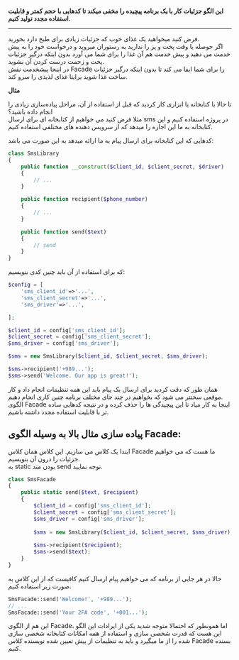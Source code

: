 **این الگو جزئیات کار با یک برنامه پیچیده را مخفی میکند تا کدهایی با حجم کمتر و قابلیت استفاده مجدد تولید کنیم.**

---

فرض کنید میخواهید یک غذای خوب که جزئیات زیادی برای طبخ دارد بخورید.
<br>اگر حوصله یا وقت پخت و پز را ندارید به رستوران میروید و درخواست خود را به پیش خدمت می دهید و پیش خدمت هم آن غذا را برای شما می آورد بدون اینکه درگیر جزئیات پخت و زحمت درست کردن آن بشوید.<br>
در اینجا پیشخدمت نقش Facade را برای شما ایفا می کند تا بدون اینکه درگیر جزئیات ساخت غذا شوید برایتا غذای لذیذی را سرو کند.

**مثال**

تا حالا با کتابخانه یا ابزاری کار کردید که قبل از استفاده از آن، مراحل پیاده‌سازی زیادی را انجام داده باشید؟<br>
مثلا فرض کنید می خواهیم از کتابخانه ای برای ارسال sms در پروژه استفاده کنیم و این کتابخانه به ما این اجازه را میدهد که از سرویس دهنده های مختلفی استفاده کنیم.<br>

کدهایی که این کتابخانه برای ارسال پیام به ما ارائه میدهد به این صورت می باشد:

```php
class SmsLibrary
{
    public function __construct($client_id, $client_secret, $driver)
    {
        // ...
    }

    public function recipient($phone_number)
    {
        // ...
    }

    public function send($text)
    {
        // send
    }
}
```

که برای استفاده از آن باید چنین کدی بنویسیم:
```php
$config = [
    'sms_client_id'=>'...',
    'sms_client_secret'=>'...',
    'sms_driver'=>'...',

];

$client_id = config['sms_client_id'];
$client_secret = config['sms_client_secret'];
$sms_driver = config['sms_driver'];

$sms = new SmsLibrary($client_id, $client_secret, $sms_driver);

$sms->recipient('+989...');
$sms->send('Welcome. Our app is great!');
```

همان طور که دقت کردید برای ارسال یک پیام باید این همه تنظیمات انجام داد و کار موقعی سختتر می شود که بخواهیم در چند جای مختلف برنامه چنین کاری انجام دهیم.<br>
الگوی Facade اینجا به کار میاد تا این پیچیدگی ها را حذف کرده و در نتیجه کدهایی ساده تر با قابلیت استفاده مجدد داشته باشیم.

## پیاده سازی مثال بالا به وسیله الگوی Facade:
ابتدا یک کلاس می سازیم. این کلاس همان کلاس Facade ما هست که می خواهیم جزئیات را درون آن بنویسیم.<br>
به static بودن متد send توجه نمایید.

```php
class SmsFacade
{
    public static send($text, $recipient)
    {
        $client_id = config['sms_client_id'];
        $client_secret = config['sms_client_secret'];
        $sms_driver = config['sms_driver'];
    
        $sms = new SmsLibrary($client_id, $client_secret, $sms_driver);
    
        $sms->recipient($recipient);
        $sms->send($text);
    }
}
```
حالا در هر جایی از برنامه که می خواهیم پیام ارسال کنیم کافیست که از این کلاس به صورت زیر استفاده کنیم.

```php
SmsFacade::send('Welcome!', '+989...');
// ...
SmsFacade::send('Your 2FA code', '+001...');
```

این هم از الگوی Facade، اما همونطور که احتمالا متوجه شدید یکی از ایرادات این الگو این هست که قدرت شخصی سازی و استفاده از همه امکانات کتابخانه شخصی سازی شده را از ما میگیرد و باید به تنظیمات از پیش تعیین شده نویسنده کلاس Facade بسنده کنیم.
